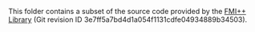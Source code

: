 This folder contains a subset of the source code provided by the [FMI++ Library](http://fmipp.sourceforge.net "Link to FMI++ Library") (Git revision ID 3e7ff5a7bd4d1a054f1131cdfe04934889b34503).
